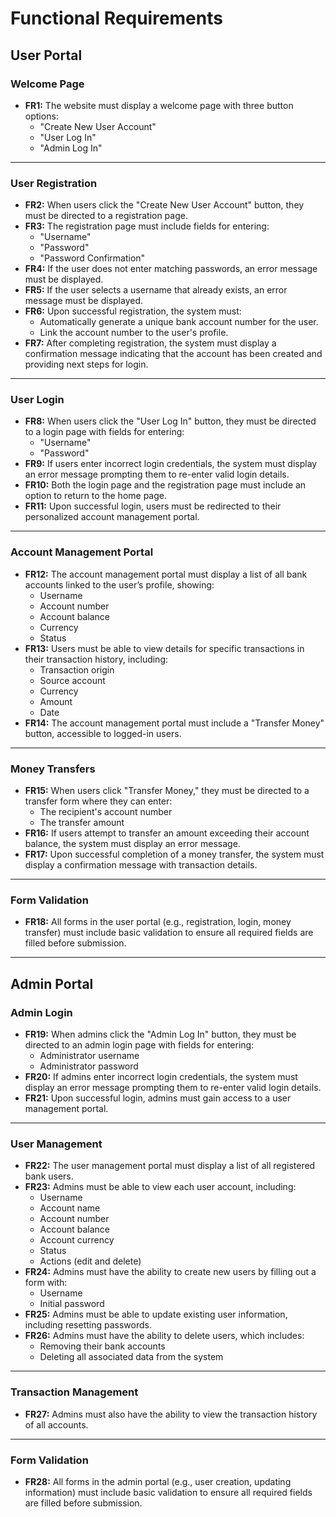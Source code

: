 # Functional Requirements

## User Portal

### Welcome Page  
- **FR1:** The website must display a welcome page with three button options:  
  - "Create New User Account"  
  - "User Log In"  
  - "Admin Log In"

---

### User Registration  
- **FR2:** When users click the "Create New User Account" button, they must be directed to a registration page.  
- **FR3:** The registration page must include fields for entering:  
  - "Username"  
  - "Password"  
  - "Password Confirmation"  
- **FR4:** If the user does not enter matching passwords, an error message must be displayed.  
- **FR5:** If the user selects a username that already exists, an error message must be displayed.  
- **FR6:** Upon successful registration, the system must:  
  - Automatically generate a unique bank account number for the user.  
  - Link the account number to the user's profile.  
- **FR7:** After completing registration, the system must display a confirmation message indicating that the account has been created and providing next steps for login.

---

### User Login  
- **FR8:** When users click the "User Log In" button, they must be directed to a login page with fields for entering:  
  - "Username"  
  - "Password"  
- **FR9:** If users enter incorrect login credentials, the system must display an error message prompting them to re-enter valid login details.  
- **FR10:** Both the login page and the registration page must include an option to return to the home page.  
- **FR11:** Upon successful login, users must be redirected to their personalized account management portal.

---

### Account Management Portal  
- **FR12:** The account management portal must display a list of all bank accounts linked to the user’s profile, showing:  
  - Username  
  - Account number  
  - Account balance  
  - Currency  
  - Status  
- **FR13:** Users must be able to view details for specific transactions in their transaction history, including:  
  - Transaction origin  
  - Source account  
  - Currency  
  - Amount  
  - Date  
- **FR14:** The account management portal must include a "Transfer Money" button, accessible to logged-in users.

---

### Money Transfers  
- **FR15:** When users click "Transfer Money," they must be directed to a transfer form where they can enter:  
  - The recipient's account number  
  - The transfer amount  
- **FR16:** If users attempt to transfer an amount exceeding their account balance, the system must display an error message.  
- **FR17:** Upon successful completion of a money transfer, the system must display a confirmation message with transaction details.

---

### Form Validation  
- **FR18:** All forms in the user portal (e.g., registration, login, money transfer) must include basic validation to ensure all required fields are filled before submission.

---

## Admin Portal

### Admin Login  
- **FR19:** When admins click the "Admin Log In" button, they must be directed to an admin login page with fields for entering:  
  - Administrator username  
  - Administrator password  
- **FR20:** If admins enter incorrect login credentials, the system must display an error message prompting them to re-enter valid login details.  
- **FR21:** Upon successful login, admins must gain access to a user management portal.

---

### User Management  
- **FR22:** The user management portal must display a list of all registered bank users.  
- **FR23:** Admins must be able to view each user account, including:  
  - Username  
  - Account name  
  - Account number  
  - Account balance  
  - Account currency  
  - Status  
  - Actions (edit and delete)  
- **FR24:** Admins must have the ability to create new users by filling out a form with:  
  - Username  
  - Initial password  
- **FR25:** Admins must be able to update existing user information, including resetting passwords.  
- **FR26:** Admins must have the ability to delete users, which includes:  
  - Removing their bank accounts  
  - Deleting all associated data from the system  

---

### Transaction Management  
- **FR27:** Admins must also have the ability to view the transaction history of all accounts.

---

### Form Validation  
- **FR28:** All forms in the admin portal (e.g., user creation, updating information) must include basic validation to ensure all required fields are filled before submission.
